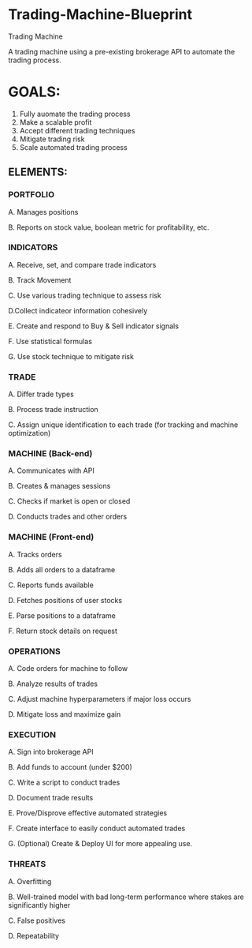 # Trading-Machine-Blueprint
Trading Machine

A trading machine using a pre-existing brokerage API to automate the trading process.

# GOALS:



1. Fully auomate the trading process
2. Make a scalable profit
3. Accept different trading techniques
4. Mitigate trading risk
5. Scale automated trading process


## ELEMENTS:



### PORTFOLIO


A. Manages positions

B. Reports on stock value, boolean metric for profitability, etc.




### INDICATORS


A. Receive, set, and compare trade indicators

B. Track Movement

C. Use various trading technique to assess risk

D.Collect indicateor information cohesively

E. Create and respond to Buy & Sell indicator signals

F. Use statistical formulas

G. Use stock technique to mitigate risk



### TRADE


A. Differ trade types

B. Process trade instruction

C. Assign unique identification to each trade (for tracking and machine optimization)



### MACHINE (Back-end)

A. Communicates with API

B. Creates & manages sessions

C. Checks if market is open or closed

D. Conducts trades and other orders



### MACHINE (Front-end)

A. Tracks orders 

B. Adds all orders to a dataframe

C. Reports funds available

D. Fetches positions of user stocks

E. Parse positions to a dataframe

F. Return stock details on request



### OPERATIONS

A. Code orders for machine to follow

B. Analyze results of trades

C. Adjust machine hyperparameters if major loss occurs

D. Mitigate loss and maximize gain



### EXECUTION

A. Sign into brokerage API

B. Add funds to account (under $200)

C. Write a script to conduct trades

D. Document trade results

E. Prove/Disprove effective automated strategies

F. Create interface to easily conduct automated trades

G. (Optional) Create & Deploy UI for more appealing use.


### THREATS

A. Overfitting

B. Well-trained model with bad long-term performance where stakes are significantly higher

C. False positives

D. Repeatability
